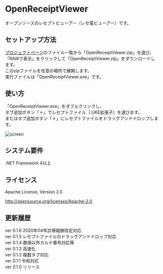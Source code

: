 # OpenReceiptViewer

オープンソースのレセプトビューアー（レセ電ビューアー）です。

## セットアップ方法

[プロジェクトページ](https://bitbucket.org/ayamashita_kojosen/openreceiptviewer)のファイル一覧から「OpenReceiptViewer.zip」を選び、  
「RAWで表示」をクリックして「OpenReceiptViewer.zip」をダウンロードします。  
このzipファイルを任意の場所で展開します。  
実行ファイルは「OpenReceiptViewer.exe」です。

## 使い方

「OpenReceiptViewer.exe」をダブルクリックし、  
タブ追加ボタン「＋」でレセプトファイル（.UKE拡張子）を選びます。  
またはタブ追加ボタン「＋」にレセプトファイルをドラッグアンドドロップします。

![screen](https://bitbucket.org/ayamashita_kojosen/openreceiptviewer/raw/3c5ac0d410804d4c72b685f9e9b52549f593de0b/screen.png)

## システム要件

.NET Framework 4以上

## ライセンス

Apache License, Version 2.0

http://opensource.org/licenses/Apache-2.0


## 更新履歴

ver 0.1.6    2020年04年診療報酬改定対応  
ver 0.1.5    レセプトファイルのドラッグアンドドロップ対応  
ver 0.1.4    数値以外カルテ番号対応等  
ver 0.1.3    高速化  
ver 0.1.2    複数タブ対応  
ver 0.1.1    令和対応  
ver 0.1.0    リリース
